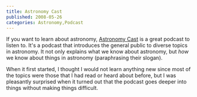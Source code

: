 ```yaml
---
title: Astronomy Cast
published: 2008-05-26
categories: Astronomy,Podcast
---
```


If you want to learn about astronomy, [Astronomy Cast](http://www.astronomycast.com/)
is a great podcast to listen to.
It's a podcast that introduces the general public to diverse topics in astronomy.
It not only explains what we know about astronomy,
but _how_ we know about things in astronomy (paraphrasing their slogan).

When it first started,
I thought I would not learn anything new since most of the topics
were those that I had read or heard about before,
but I was pleasantly surprised when it turned out
that the podcast goes deeper into things without making things difficult.
